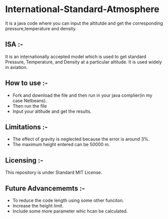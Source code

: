 # International-Standard-Atmosphere
It is a java code where you can input the altitutde and get the corresponding pressure,temperature and density.

## ISA :-
It is an internationally accepted model which is used to get standard Pressure, Temperature, and Density at a particular altitude. It is used widely in aviation.

## How to use :-
- Fork and download the file and then run in your java complier(in my case Netbeans).
- Then run the file
- Input your altitude and get the results.

## Limitations :-
- The effect of gravity is neglected because the error is around 3%.
- The maximum height entered can be 50000 m.

## Licensing :-
This repository is under Standard MIT License.

## Future Advancememts :-
- To reduce the code length using some other funciton.
- Increase the height limit.
- Include some more parameter whic hcan be calculated.
